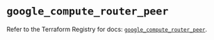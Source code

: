 # `google_compute_router_peer`

Refer to the Terraform Registry for docs: [`google_compute_router_peer`](https://registry.terraform.io/providers/hashicorp/google/5.15.0/docs/resources/compute_router_peer).

